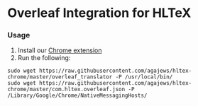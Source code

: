 # Overleaf Integration for HLTeX

### Usage
1. Install our [Chrome extension](https://chrome.google.com/webstore/detail/hltex-overleaf/lnkcgiecknmlaohkgeajflfcfnajpbec/related)
2. Run the following:
```
sudo wget https://raw.githubusercontent.com/agajews/hltex-chrome/master/overleaf_translator -P /usr/local/bin/
sudo wget https://raw.githubusercontent.com/agajews/hltex-chrome/master/com.hltex.overleaf.json -P /Library/Google/Chrome/NativeMessagingHosts/
```
